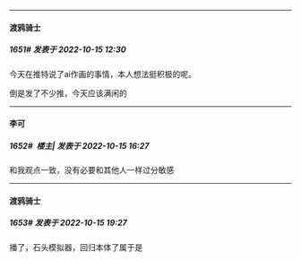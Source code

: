 

*****

####  渡鸦骑士  
##### 1651#       发表于 2022-10-15 12:30

今天在推特说了ai作画的事情，本人想法挺积极的呢。

倒是发了不少推，今天应该满闲的



*****

####  李可  
##### 1652#         楼主| 发表于 2022-10-15 16:27

和我观点一致，没有必要和其他人一样过分敏感



*****

####  渡鸦骑士  
##### 1653#       发表于 2022-10-15 19:27

播了，石头模拟器，回归本体了属于是

